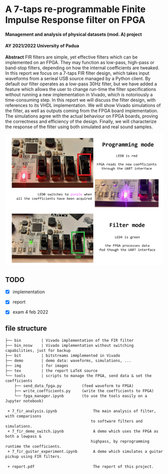 # **A 7-taps re-programmable Finite Impulse Response filter on FPGA**
#### Management and analysis of physical datasets (mod. A) project
#### AY 2021/2022 University of Padua

**Abstract** FIR filters are simple, yet effective filters which can be implemented on an FPGA. They may function as low-pass, high-pass or band-stop filters, depending on how the internal coefficients are tweaked. In this report we focus on a 7-taps FIR filter design, which takes input waveforms from a serieal USB source managed by a Python client. By default our filter operates as a low-pass 30Hz filter, but we have added a feature which allows the user to change run-time the filter specifications without running a new implementation in Vivado, which is notoriously a time-consuming step. In this report we will discuss the filter design, with references to its VHDL implementation. We will show Vivado simulations of the filter, as well as outputs coming from the FPGA board implementation. The simulations agree with the actual behaviour on FPGA boards, proving the correctness and efficiency of the design. Finally, we will characterize the response of the filter using both simulated and real sound samples.

![fpga_programming](img/fpga_mode_programming.png)
![fpga_filter](img/fpga_mode_filter.png)

## TODO

- [x] implementation
- [x] report
- [x] exam 4 feb 2022


## file structure

```
├── bin         | Vivado implementation of the FIR filter
├── bin_nosw    | Vivado implementation without switching capabilities, just for backup
├── bit         | bitstreams immplemented in Vivado
├── demo        | demo data: waveforms, simulations, ...
├── img         | for images
├── tex         | the report LaTeX source
└── tools       | scripts to manage the FPGA, send data & set the coefficients
    ├── send_data_fpga.py         (feed waveform to FPGA)
    ├── write_coefficients.py     (write the coefficients to FPGA)
    └── fpga_manager.ipynb        (to use the tools easily on a Jupyter notebook)

 + 7_fir_analysis.ipynb                The main analysis of filter, with comparisons 
                                      to software filters and simulations.
 + 7_fir_demo_switch.ipynb             A demo which uses the FPGA as both a lowpass & 
                                      highpass, by reprogramming runtime the coefficients.
 + 7_fir_guitar_experiment.ipynb       A demo which simulates a guitar pickup using FIR filters.
 
 + report.pdf                          The report of this project.

```
